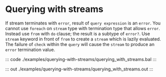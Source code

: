 # Querying with streams

If stream terminates with `error`, result of `query expression` is an `error`. You cannot use `foreach`
on `stream` type with termination type that allows `error`. Instead use `from` with `do` clause; the
result is a subtype of `error?`. Use `stream` keyword in front of `from` to create a `stream` which is
lazily evaluated. The failure of `check` within the `query` will cause the `stream` to produce an
`error` termination value.


::: code ./examples/querying-with-streams/querying_with_streams.bal :::

::: out ./examples/querying-with-streams/querying_with_streams.out :::